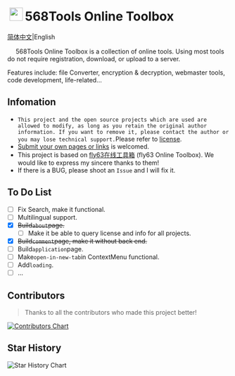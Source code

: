 # <img height="30" style="margin: -3px 5px;" src="https://Tools.PJ568.eu.org/img/icon.svg"/>568Tools Online Toolbox

[简体中文](./README.md)|English

<img height="15" src="https://tools.PJ568.eu.org/img/icon.svg"/> 568Tools Online Toolbox is a collection of online tools. Using most tools do not require registration, download, or upload to a server.

Features include: file Converter, encryption & decryption, webmaster tools, code development, life-related...

## Infomation

* `This project and the open source projects which are used are allowed to modify, as long as you retain the original author information. If you want to remove it, please contact the author or you may lose technical support.`Please refer to [license](https://Tools.PJ568.eu.org/about#1).
* [Submit your own pages or links](https://Tools.PJ568.eu.org/application) is welcomed.
* This project is based on [fly63在线工具箱](https://github.com/mydearcc/tools) (fly63 Online Toolbox). We would like to express my sincere thanks to them!
* If there is a BUG, please shoot an `Issue` and I will fix it.

## To Do List
- [ ] Fix Search, make it functional.
- [ ] Multilingual support.
- [X] ~~Build`about`page.~~
  - [ ] Make it be able to query license and info for all projects.
- [X] ~~Build`comment`page, make it without back end.~~
- [ ] Build`application`page.
- [ ] Make`open-in-new-tab`in ContextMenu functional.
- [ ] Add`loading`.
- [ ] ...

## Contributors

> Thanks to all the contributors who made this project better!

[![Contributors Chart](https://contrib.rocks/image?repo=PJ-568/568tools)](https://github.com/PJ-568/568tools/graphs/contributors)

## Star History

![Star History Chart](https://api.star-history.com/svg?repos=PJ-568/568tools&type=Date)